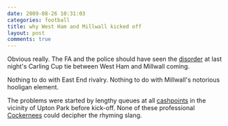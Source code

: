 ```yaml
---
date: 2009-08-26 10:31:03
categories: football
title: why West Ham and Millwall kicked off
layout: post
comments: true
---
```

Obvious really. The FA and the police should have seen the
[disorder](http://news.bbc.co.uk/sport2/hi/football/teams/w/west_ham_utd/8221590.stm)
at last night's Carling Cup tie between West Ham and Millwall coming.

Nothing to do with East End rivalry. Nothing to do with Millwall's
notorious hooligan element.

The problems were started by lengthy queues at all
[cashpoints](http://news.bbc.co.uk/2/hi/uk_news/england/london/8217499.stm)
in the vicinity of Upton Park before kick-off. None of these
professional
[Cockernees](http://www.nbrightside.com/blog/2006/08/24/cockneys-r-us/)
could decipher the rhyming slang.
